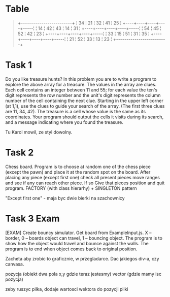 # Table

> +-------------------------+
> ¦ 34 ¦ 21 ¦ 32 ¦ 41 ¦ 25  ¦
> +----+----+----+----+-----¦
> ¦ 14 ¦ 42 ¦ 43 ¦ 14 ¦ 31  ¦
> +----+----+----+----+-----¦
> ¦ 54 ¦ 45 ¦ 52 ¦ 42 ¦ 23  ¦
> +----+----+----+----+-----¦
> ¦ 33 ¦ 15 ¦ 51 ¦ 31 ¦ 35  ¦
> +----+----+----+----+-----¦
> ¦ 21 ¦ 52 ¦ 33 ¦ 13 ¦ 23  ¦
> +-------------------------+

# Task 1

Do you like treasure hunts? In this problem you are to write a program to explore the above array for a treasure. The values in the array are clues. Each cell contains an integer between 11 and 55; for each value the ten's digit represents the row number and the unit's digit represents the column number of the cell containing the next clue. Starting in the upper left corner (at 1,1), use the clues to guide your search of the array. (The first three clues are 11, 34, 42). The treasure is a cell whose value is the same as its coordinates. Your program should output the cells it visits during its search, and a message indicating where you found the treasure.

Tu Karol mowil, ze styl dowolny.

# Task 2

Chess board. Program is to choose at random one of the chess piece (except the pawn) and place it at the random spot on the board. After placing any piece (except first one) check all present pieces move ranges and see if any can reach other piece. If so Give that pieces position and quit program. FACTORY (with class hierarhy) + SINGLETON pattern

"Except first one" - maja byc dwie bierki na szachownicy

# Task 3 Exam

[EXAM] Create bouncy simulator. Get board from ExampleInput.js. X – border, 0 – boards object can travel, 1 – bouncing object. The program is to show how the object would travel and bounce against the walls. The program is to end when object comes back to original position.

Zacheta aby zrobic to graficznie, w przegladarce.
Dac jakiegos div-a, czy canvasa.

pozycja (obiekt dwa pola x,y gdzie teraz jestesmy)
vector (gdzie mamy isc pozycja)

zeby ruszyc pilka, dodaje wartosci wektora do pozycji pilki
